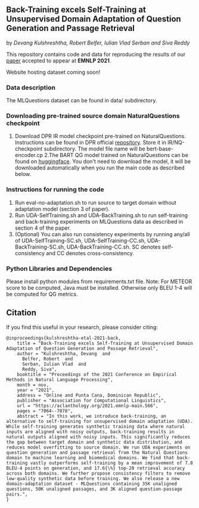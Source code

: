 ## Back-Training excels Self-Training at Unsupervised Domain Adaptation of Question Generation and Passage Retrieval
by *Devang Kulshreshtha, Robert Belfer, Iulian Vlad Serban and Siva Reddy*

This repository contains code and data for reproducing the results of our [paper](https://arxiv.org/abs/2104.08801) accepted to appear at **EMNLP 2021**.

Website hosting dataset coming soon!

### Data description
The MLQuestions dataset can be found in data/ subdirectory.

### Downloading pre-trained source domain NaturalQuestions checkpoint
1. Download DPR IR model checkpoint pre-trained on NaturalQuestions. Instructions can be found in DPR official [repository](https://github.com/facebookresearch/DPR). Store it in IR/NQ-checkpoint subdirectory. The model file name will be bert-base-encoder.cp
2.The BART QG model trained on NaturalQuestions can be found on [huggingface](https://huggingface.co/McGill-NLP/bart-qg-nq-checkpoint). You don't need to download the model, it will be downloaded automatically when you run the main code as described below.

### Instructions for running the code
1. Run eval-no-adaptation.sh to run source to target domain without adaptation model (section 3 of paper).
2. Run UDA-SelfTraining.sh and UDA-BackTraining.sh to run self-training and back-training experiments on MLQuestions data as described in section 4 of the paper.
3. (Optional) You can also run consistency experiments by running any/all of UDA-SelfTraining-SC.sh, UDA-SelfTraining-CC.sh, UDA-BackTraining-SC.sh, UDA-BackTraining-CC.sh. SC denotes self-consistency and CC denotes cross-consistency.

### Python Libraries and Dependencies
Please install python modules from requirements.txt file.
Note: For METEOR score to be computed, Java must be installed. Otherwise only BLEU 1-4 will be computed for QG metrics.

## Citation

If you find this useful in your research, please consider citing:

    @inproceedings{kulshreshtha-etal-2021-back,
        title = "Back-Training excels Self-Training at Unsupervised Domain Adaptation of Question Generation and Passage Retrieval",
        author = "Kulshreshtha, Devang  and
          Belfer, Robert  and
          Serban, Iulian Vlad  and
          Reddy, Siva",
        booktitle = "Proceedings of the 2021 Conference on Empirical Methods in Natural Language Processing",
        month = nov,
        year = "2021",
        address = "Online and Punta Cana, Dominican Republic",
        publisher = "Association for Computational Linguistics",
        url = "https://aclanthology.org/2021.emnlp-main.566",
        pages = "7064--7078",
        abstract = "In this work, we introduce back-training, an alternative to self-training for unsupervised domain adaptation (UDA). While self-training generates synthetic training data where natural inputs are aligned with noisy outputs, back-training results in natural outputs aligned with noisy inputs. This significantly reduces the gap between target domain and synthetic data distribution, and reduces model overfitting to source domain. We run UDA experiments on question generation and passage retrieval from the Natural Questions domain to machine learning and biomedical domains. We find that back-training vastly outperforms self-training by a mean improvement of 7.8 BLEU-4 points on generation, and 17.6{\%} top-20 retrieval accuracy across both domains. We further propose consistency filters to remove low-quality synthetic data before training. We also release a new domain-adaptation dataset - MLQuestions containing 35K unaligned questions, 50K unaligned passages, and 3K aligned question-passage pairs.",
    }
